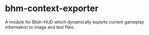 # bhm-context-exporter
A module for Blish-HUD which dynamically exports current gameplay information to image and text files.
